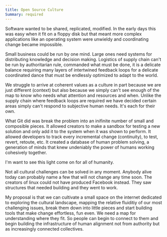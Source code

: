 ```yaml
---
title: Open Source Culture
Summary: required
---
```


Software wanted to be shared, replicated, modified. In the early days this was easy when it fit on a floppy disk but that meant more complex applications like an operating system were unwieldy and coordinating change became impossible. 

Small business could be run by one mind. Large ones need systems for distributing knowledge and decision making. Logistics of supply chain can't be run by authoritarian rule, commanded what must be done, it is a delicate balance requiring many layers of intertwined feedback loops for a delicate coordinated dance that must be endlessly optimized to adapt to the world. 

We struggle to arrive at coherent values as a culture in part because we are just different (context) but also because we simply can't see enough of the map to know who needs what attention and resources and when. Unlike the supply chain where feedback loops are required we have decided certain areas simply can't respond to subjective human needs. It's each for their own. 

What Git did was break the problem into an inifinite number of small and composible pieces. It allowed creators to make a sandbox for testing a new solution and only add it to the system when it was shown to perform. It allowed developers to track every incremental change (continuity), to test, revert, retoute, etc. It created a database of human problem solving, a generation of minds that knew undeniably the power of humans working cohesively together. 

I'm want to see this light come on for all of humanity. 

Not all cultural challenges can be solved in any moment. Anybody alive today can probably name a few that will not change any time soon. The creators of linux could not have produced Facebook instead. They saw structures that needed building and they went to work. 

My proposal is that we can cultivate a small space on the internet dedicated to exploring the cultural landscape, mapping the relative fluiditiy of our most challenging issues, break them down into little pieces and start building tools that make change effortless, fun even. We need a map for understanding where they fit. So people can begin to connect to them and begin building the infrastructure of human alignment not from authority but as increasingly connected collectives.

